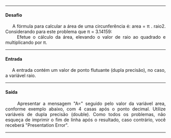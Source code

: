 <hr />

<h4 align="left">Desafio</h4>
    <p align="justify">
        &nbsp;&nbsp;&nbsp;&nbsp;&nbsp;A fórmula para calcular a área de uma circunferência é: area = π . raio2. Considerando para este problema que π = 3.14159:
        <br />
        &nbsp;&nbsp;&nbsp;&nbsp;&nbsp;Efetue o cálculo da área, elevando o valor de raio ao quadrado e multiplicando por π.
    </p>

<hr />

<h4 align="left">Entrada</h4>
    <p align="justify">
        &nbsp;&nbsp;&nbsp;&nbsp;&nbsp;A entrada contém um valor de ponto flutuante (dupla precisão), no caso, a variável raio.
    </p>

<hr />

<h4 align="left">Saída</h4>
    <p align="justify">
        &nbsp;&nbsp;&nbsp;&nbsp;&nbsp;Apresentar a mensagem "A=" seguido pelo valor da variável area, conforme exemplo abaixo, com 4 casas após o ponto decimal. Utilize variáveis de dupla precisão (double). Como todos os problemas, não esqueça de imprimir o fim de linha após o resultado, caso contrário, você receberá "Presentation Error".
    <p>

<hr />


